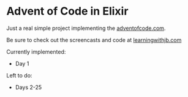 # Advent of Code in Elixir

Just a real simple project implementing the [adventofcode.com](http://adventofcode.com).

Be sure to check out the screencasts and code at [learningwithjb.com](learningwithjb.com)

Currently implemented:

* Day 1

Left to do:

* Days 2-25

